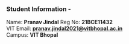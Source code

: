 ### Student Information -
Name: **Pranav Jindal**
Reg No: **21BCE11432**  
VIT Email: **pranav.jindal2021@vitbhopal.ac.in**  
Campus: **VIT Bhopal**
